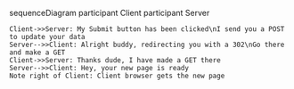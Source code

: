 sequenceDiagram
    participant Client
    participant Server

    Client->>Server: My Submit button has been clicked\nI send you a POST to update your data
    Server-->>Client: Alright buddy, redirecting you with a 302\nGo there and make a GET
    Client->>Server: Thanks dude, I have made a GET there
    Server-->>Client: Hey, your new page is ready
    Note right of Client: Client browser gets the new page
